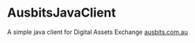 AusbitsJavaClient
================
A simple java client for Digital Assets Exchange [ausbits.com.au](https://ausbits.com.au)
